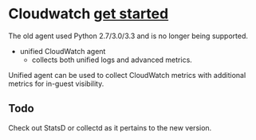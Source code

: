 # Cloudwatch [get started](https://docs.aws.amazon.com/AmazonCloudWatch/latest/logs/CWL_GettingStarted.html)

The old agent used Python 2.7/3.0/3.3 and is no longer being supported.

* unified CloudWatch agent
  * collects both unified logs and advanced metrics.

Unified agent can be used to collect CloudWatch metrics with additional metrics for in-guest visibility.

## Todo

Check out StatsD or collectd as it pertains to the new version.

